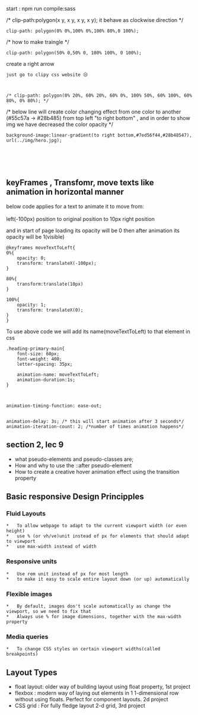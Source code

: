start : npm run compile:sass

/* clip-path:polygon(x y, x y, x y, x y);  it behave as clockwise direction  */

    clip-path: polygon(0% 0%,100% 0%,100% 80%,0 100%);



/* how to make traingle */

    clip-path: polygon(50% 0,50% 0, 100% 100%, 0 100%);

create a right arrow 

    just go to clipy css website 😒



    /* clip-path: polygon(0% 20%, 60% 20%, 60% 0%, 100% 50%, 60% 100%, 60% 80%, 0% 80%); */



/* below line will create color changing effect from one color to another (#55c57a  -> #28b485) from top left "to right bottom" , and in order to show img we have decreased the color opacity */

    background-image:linear-gradient(to right bottom,#7ed56f44,#28b48547), url(../img/hero.jpg); 



<br>
<br>

<br>


  ## keyFrames , Transfomr, move texts like animation in horizontal manner

below code applies for a text to animate it to move from:<br><br>
 left(-100px) position to original position to 10px right position

 and in start of page loading its opacity will be 0 then after animation its opacity will be 1(visible)

    @keyframes moveTextToLeft{
    0%{
        opacity: 0;
        transform: translateX(-100px);
    }

    80%{
        transform:translate(10px)
    }

    100%{
        opacity: 1;
        transform: translateX(0);
    }
    }

To use above code we will add its name(moveTextToLeft) to that element in css


    .heading-primary-main{
        font-size: 60px;
        font-weight: 400;
        letter-spacing: 35px;
        
        animation-name: moveTextToLeft;
        animation-duration:1s;
    }



    animation-timing-function: ease-out; 


    animation-delay: 3s; /* this will start animation after 3 seconds*/
    animation-iteration-count: 2; /*number of times animation happens*/



## section 2, lec 9

* what pseudo-elements and pseudo-classes are;
* How and why to use the ::after pseudo-element
* How to create a creative hover animation effect using the transition property



## Basic responsive Design Principples

### Fluid Layouts
    *   To allow webpage to adapt to the current viewport width (or even height)
    *   use % (or vh/ve)unit instead of px for elements that should adapt to viewport
    *   use max-width instead of width


### Responsive units
    *   Use rem unit instead of px for most length
    *   to make it easy to scale entire layout down (or up) automatically

### Flexible images
    *   By default, images don't scale automatically as change the viewport, so we need to fix that
    *   Always use % for image dimensions, together with the max-width property

### Media queries
    *   To change CSS styles on certain viewport widths(called breakpoints)



## Layout Types

 * float layout: older way of building layout using float property, 1st project
 * flexbox : modern way of laying out elements in 1 1-dimensional row without using floats. Perfect for component layouts. 2d project
 * CSS grid : For fully fledge layout 2-d grid, 3rd project





